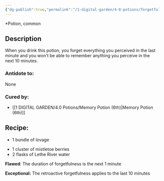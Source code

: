 ```yaml
---
{"dg-publish":true,"permalink":"/1-digital-garden/4-0-potions/forgetfulness-potion-1st/"}
---
```


*Potion, common 

## Description

When you drink this potion, you forget everything you perceived in the last minute and you won't be able to remember anything you perceive in the next 10 minutes.

### Antidote to: 
None

### Cured by:
- [[1 DIGITAL GARDEN/4.0 Potions/Memory Potion (6th)\|Memory Potion (6th)]]

## Recipe:

- 1 bundle of lovage
* 1 cluster of mistletoe berries
* 2 flasks of Lethe River water

**Flawed**:
The duration of forgetfulness is the next 1 minute

**Exceptional:**
The retroactive forgetfulness applies to the last 10 minutes